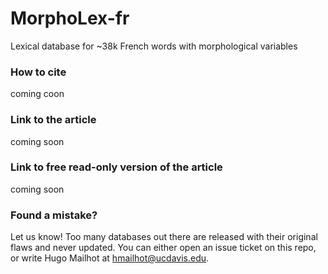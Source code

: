 # MorphoLex-fr
Lexical database for ~38k French words with morphological variables

### How to cite
coming coon

### Link to the article
coming soon

### Link to free read-only version of the article
coming soon

### Found a  mistake?
Let us know! Too many databases out there are released with their original flaws and never updated. You can either open an issue ticket on this repo, or write Hugo Mailhot at [hmailhot@ucdavis.edu](hmailhot@ucdavis.edu).
